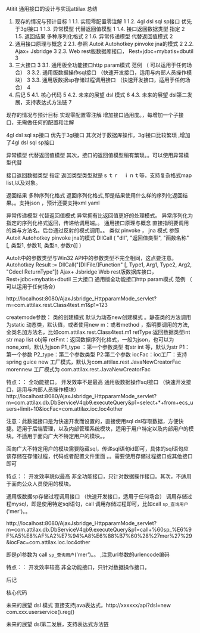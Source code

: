 Atitit 通用接口的设计与实现attilax 总结

1. 现存的情况与预计目标	1
1.1. 实现零配置零注解	1
1.2. 4gl dsl sql sp接口 优先于3gl接口	1
1.3. 异常模型 代替返回值模型	1
1.4. 接口返回数据类型 指定	2
1.5. 返回结果  多种序列化格式	2
1.6. 异常传递模型 代替返回值模式	2
2. 通用接口原理与概念	2
2.1. 参照 Autoit  Autohotkey pinvoke jna的模式	2
2.2. Ajax+ Jsbridge	3
2.3. Web rest版数据库接口， Rest+jdbc+mybatis+dbutil	3
3. 三大接口	3
3.1. 通用版全功能接口http param模式  范例 （ 可以运用于任何场合）	3
3.2. 通用版数据操作sql接口 （快速开发接口，适用与内部人员操作模块）	3
3.3. 通用版数据sp存储过程调用接口 （快速开发接口，适用于任何场合）	4
4. 后记	5
4.1. 核心代码	5
4.2. 未来的展望 dsl 模式	6
4.3. 未来的展望 dsl第二发展，支持表达式方法链	7

现存的情况与预计目标
实现零配置零注解
增加接口通用度。，每增加一个子接口，无需做任何的配置和注解

4gl dsl sql sp接口 优先于3gl接口
其次对于数据库操作，3gl接口比较繁琐 ,增加了4gl dsl sql sp接口 

异常模型 代替返回值模型
其次，接口的返回值模型稍有繁琐。。可以使用异常模型代替

 
接口返回数据类型 指定
返回类型类型就是ｓｔｒ　ｉｎｔ等，支持复杂格式map list,以及对象。

返回结果  多种序列化格式
返回序列化格式,即是结果使用什么样的序列化返回结果。。支持json ，预计还要支持xml yaml

异常传递模型 代替返回值模式
异常拥有比返回值更好的处理模式。
异常序列化为指定的序列化格式返回，传递给调用端。。
通用接口原理与概念
 直接指明要调用的类与方法名。后台通过反射的模式调用。。
类似 pinvoke ， jna 模式
参照 Autoit  Autohotkey pinvoke jna的模式 
DllCall ( "dll", "返回值类型", "函数名称" [, 类型1, 参数1[, 类型n, 参数n]] )

AutoIt中的参数类型与Win32 API中的参数类型不完全相同，这点要注意。
Autohotkey
Result := DllCall("[DllFile/]Function" [, Type1, Arg1, Type2, Arg2, "Cdecl ReturnType"])
Ajax+ Jsbridge
Web rest版数据库接口， Rest+jdbc+mybatis+dbutil 
三大接口
通用版全功能接口http param模式  范例 （ 可以运用于任何场合）

http://localhost:8080/AjaxJsbridge_HttpparamMode_servlet?m=com.attilax.rest.Class4test.m1&p1=123

 
createmode参数：   类的创建模式 默认为动态new创建模式
。静态类的方法调用 为static
动态类，默认值，或者使用new
m：或者method ，指明要调用的方法,全类名加方法名，比如com.attilax.rest.Class4test.m1
retType:返回数据类型int str map list obj等
retFmt：返回数据序列化格式，一般为json，也可以为none,xml，默认为json
P1_type ：第一个参数类型 有str int 等，默认为str
P1：第一个参数
P2_type：第二个参数类型
P2:第二个参数
iocFac：ioc工厂：支持spring guice new 工厂模式，默认为com.attilax.rest.JavaNewCreatorFac
morennew 工厂模式为 com.attilax.rest.JavaNewCreatorFac

特点：：
全功能接口。
开发效率不是最高
通用版数据操作sql接口 （快速开发接口，适用与内部人员操作模块）
http://localhost:8080/AjaxJsbridge_HttpparamMode_servlet?m=com.attilax.db.DbServiceV4qb9.executeQuery&p1=select+*+from+ecs_users+limit+10&iocFac=com.attilax.ioc.Ioc4other

注意：此数据接口是为快速开发而设置的，直接使用sql dsl存取数据，方便快捷。适用于后端管理，以及内部管理系统模块，适用于用户特定以及内部用户的模块。不适用于面向广大不特定用户的模块。。

面向广大不特定用户的模块需要隐藏sql，传递sql语句id即可，具体的sql语句应该存储在存储过程，代码或者配置文件里面 。。需要使用存储过程接口或其他接口即可

特点：：
 开发效率貌似最高
  非全功能接口，只针对数据操作接口。其次，不适用于面向公众人员使用的模块。

 通用版数据sp存储过程调用接口 （快速开发接口，适用于任何场合）
调用存储过程mysql，即是使用特定sql语句，call 调用存储过程即可，比如call `sp_查询用户`('mer')。。



http://localhost:8080/AjaxJsbridge_HttpparamMode_servlet?m=com.attilax.db.DbServiceV4qb9.executeQuery&p1=call+%60sp_%E6%9F%A5%E8%AF%A2%E7%94%A8%E6%88%B7%60%28%27mer%27%29&iocFac=com.attilax.ioc.Ioc4other

即是p1参数为 call `sp_查询用户`('mer')。。  ,注意url参数的urlencode编码

特点：：
 开发效率较高
 非全功能接口，只针对数据操作接口。


后记

核心代码


未来的展望 dsl 模式
直接支持java表达式，http://xxxxxx/api?dsl=new com.xxx.userservice().reg()

未来的展望 dsl第二发展，支持表达式方法链







 
